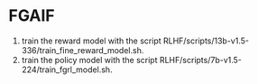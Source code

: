 # FGAIF
1. train the reward model with the script RLHF/scripts/13b-v1.5-336/train_fine_reward_model.sh.
2. train the policy model with the script RLHF/scripts/7b-v1.5-224/train_fgrl_model.sh.



